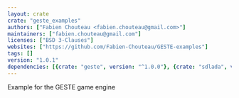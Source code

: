 ```yaml
---
layout: crate
crate: "geste_examples"
authors: ["Fabien Chouteau <fabien.chouteau@gmail.com>"]
maintainers: ["fabien.chouteau@gmail.com"]
licenses: ["BSD 3-Clauses"]
websites: ["https://github.com/Fabien-Chouteau/GESTE-examples"]
tags: []
version: "1.0.1"
dependencies: [{crate: "geste", version: "^1.0.0"}, {crate: "sdlada", version: "^2.3.1"}]
---
```

Example for the GESTE game engine

